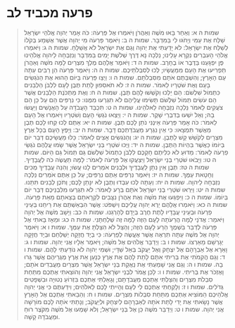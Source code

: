 # פרעה מכביד לב

> שמות ה א: וְאַחַר בָּאוּ מֹשֶׁה וְאַהֲרֹן וַיֹּאמְרוּ אֶל פַּרְעֹה:  כֹּה אָמַר יְהוָה אֱלֹהֵי יִשְׂרָאֵל שַׁלַּח אֶת עַמִּי וְיָחֹגּוּ לִי בַּמִּדְבָּר.
> שמות ה ב: וַיֹּאמֶר פַּרְעֹה מִי יְהוָה אֲשֶׁר אֶשְׁמַע בְּקֹלוֹ לְשַׁלַּח אֶת יִשְׂרָאֵל:  לֹא יָדַעְתִּי אֶת יְהוָה וְגַם אֶת יִשְׂרָאֵל לֹא אֲשַׁלֵּחַ.
> שמות ה ג: וַיֹּאמְרוּ אֱלֹהֵי הָעִבְרִים נִקְרָא עָלֵינוּ; נֵלְכָה נָּא דֶּרֶךְ שְׁלֹשֶׁת יָמִים בַּמִּדְבָּר וְנִזְבְּחָה לַיהוָה אֱלֹהֵינוּ פֶּן יִפְגָּעֵנוּ בַּדֶּבֶר אוֹ בֶחָרֶב.
> שמות ה ד: וַיֹּאמֶר אֲלֵהֶם מֶלֶךְ מִצְרַיִם לָמָּה מֹשֶׁה וְאַהֲרֹן תַּפְרִיעוּ אֶת הָעָם מִמַּעֲשָׂיו; לְכוּ לְסִבְלֹתֵיכֶם.
> שמות ה ה: וַיֹּאמֶר פַּרְעֹה הֵן רַבִּים עַתָּה עַם הָאָרֶץ; וְהִשְׁבַּתֶּם אֹתָם מִסִּבְלֹתָם.
> שמות ה ו: וַיְצַו פַּרְעֹה בַּיּוֹם הַהוּא אֶת הַנֹּגְשִׂים בָּעָם וְאֶת שֹׁטְרָיו לֵאמֹר.
> שמות ה ז: לֹא תֹאסִפוּן לָתֵת תֶּבֶן לָעָם לִלְבֹּן הַלְּבֵנִים כִּתְמוֹל שִׁלְשֹׁם:  הֵם יֵלְכוּ וְקֹשְׁשׁוּ לָהֶם תֶּבֶן.
> שמות ה ח: וְאֶת מַתְכֹּנֶת הַלְּבֵנִים אֲשֶׁר הֵם עֹשִׂים תְּמוֹל שִׁלְשֹׁם תָּשִׂימוּ עֲלֵיהֶם לֹא תִגְרְעוּ מִמֶּנּוּ:  כִּי נִרְפִּים הֵם עַל כֵּן הֵם צֹעֲקִים לֵאמֹר נֵלְכָה נִזְבְּחָה לֵאלֹהֵינוּ.
> שמות ה ט: תִּכְבַּד הָעֲבֹדָה עַל הָאֲנָשִׁים וְיַעֲשׂוּ בָהּ; וְאַל יִשְׁעוּ בְּדִבְרֵי שָׁקֶר.
> שמות ה י: וַיֵּצְאוּ נֹגְשֵׂי הָעָם וְשֹׁטְרָיו וַיֹּאמְרוּ אֶל הָעָם לֵאמֹר:  כֹּה אָמַר פַּרְעֹה אֵינֶנִּי נֹתֵן לָכֶם תֶּבֶן.
> שמות ה יא: אַתֶּם לְכוּ קְחוּ לָכֶם תֶּבֶן מֵאֲשֶׁר תִּמְצָאוּ:  כִּי אֵין נִגְרָע מֵעֲבֹדַתְכֶם דָּבָר.
> שמות ה יב: וַיָּפֶץ הָעָם בְּכָל אֶרֶץ מִצְרָיִם לְקֹשֵׁשׁ קַשׁ לַתֶּבֶן.
> שמות ה יג: וְהַנֹּגְשִׂים אָצִים לֵאמֹר:  כַּלּוּ מַעֲשֵׂיכֶם דְּבַר יוֹם בְּיוֹמוֹ כַּאֲשֶׁר בִּהְיוֹת הַתֶּבֶן.
> שמות ה יד: וַיֻּכּוּ שֹׁטְרֵי בְּנֵי יִשְׂרָאֵל אֲשֶׁר שָׂמוּ עֲלֵהֶם נֹגְשֵׂי פַרְעֹה לֵאמֹר:  מַדּוּעַ לֹא כִלִּיתֶם חָקְכֶם לִלְבֹּן כִּתְמוֹל שִׁלְשֹׁם גַּם תְּמוֹל גַּם הַיּוֹם.
> שמות ה טו: וַיָּבֹאוּ שֹׁטְרֵי בְּנֵי יִשְׂרָאֵל וַיִּצְעֲקוּ אֶל פַּרְעֹה לֵאמֹר:  לָמָּה תַעֲשֶׂה כֹה לַעֲבָדֶיךָ.
> שמות ה טז: תֶּבֶן אֵין נִתָּן לַעֲבָדֶיךָ וּלְבֵנִים אֹמְרִים לָנוּ עֲשׂוּ; וְהִנֵּה עֲבָדֶיךָ מֻכִּים וְחָטָאת עַמֶּךָ.
> שמות ה יז: וַיֹּאמֶר נִרְפִּים אַתֶּם נִרְפִּים; עַל כֵּן אַתֶּם אֹמְרִים נֵלְכָה נִזְבְּחָה לַיהוָה.
> שמות ה יח: וְעַתָּה לְכוּ עִבְדוּ וְתֶבֶן לֹא יִנָּתֵן לָכֶם; וְתֹכֶן לְבֵנִים תִּתֵּנוּ.
> שמות ה יט: וַיִּרְאוּ שֹׁטְרֵי בְנֵי יִשְׂרָאֵל אֹתָם בְּרָע לֵאמֹר:  לֹא תִגְרְעוּ מִלִּבְנֵיכֶם דְּבַר יוֹם בְּיוֹמוֹ.
> שמות ה כ: וַיִּפְגְּעוּ אֶת מֹשֶׁה וְאֶת אַהֲרֹן נִצָּבִים לִקְרָאתָם בְּצֵאתָם מֵאֵת פַּרְעֹה.
> שמות ה כא: וַיֹּאמְרוּ אֲלֵהֶם יֵרֶא יְהוָה עֲלֵיכֶם וְיִשְׁפֹּט:  אֲשֶׁר הִבְאַשְׁתֶּם אֶת רֵיחֵנוּ בְּעֵינֵי פַרְעֹה וּבְעֵינֵי עֲבָדָיו לָתֶת חֶרֶב בְּיָדָם לְהָרְגֵנוּ.
> שמות ה כב: וַיָּשָׁב מֹשֶׁה אֶל יְהוָה וַיֹּאמַר:  אֲדֹנָי לָמָה הֲרֵעֹתָה לָעָם הַזֶּה לָמָּה זֶּה שְׁלַחְתָּנִי.
> שמות ה כג: וּמֵאָז בָּאתִי אֶל פַּרְעֹה לְדַבֵּר בִּשְׁמֶךָ הֵרַע לָעָם הַזֶּה; וְהַצֵּל לֹא הִצַּלְתָּ אֶת עַמֶּךָ.
> שמות ו א: וַיֹּאמֶר יְהוָה אֶל מֹשֶׁה עַתָּה תִרְאֶה אֲשֶׁר אֶעֱשֶׂה לְפַרְעֹה:  כִּי בְיָד חֲזָקָה יְשַׁלְּחֵם וּבְיָד חֲזָקָה יְגָרְשֵׁם מֵאַרְצוֹ.
> שמות ו ב: וַיְדַבֵּר אֱלֹהִים אֶל מֹשֶׁה; וַיֹּאמֶר אֵלָיו אֲנִי יְהוָה.
> שמות ו ג: וָאֵרָא אֶל אַבְרָהָם אֶל יִצְחָק וְאֶל יַעֲקֹב בְּאֵל שַׁדָּי; וּשְׁמִי יְהוָה לֹא נוֹדַעְתִּי לָהֶם.
> שמות ו ד: וְגַם הֲקִמֹתִי אֶת בְּרִיתִי אִתָּם לָתֵת לָהֶם אֶת אֶרֶץ כְּנָעַן אֵת אֶרֶץ מְגֻרֵיהֶם אֲשֶׁר גָּרוּ בָהּ.
> שמות ו ה: וְגַם אֲנִי שָׁמַעְתִּי אֶת נַאֲקַת בְּנֵי יִשְׂרָאֵל אֲשֶׁר מִצְרַיִם מַעֲבִדִים אֹתָם; וָאֶזְכֹּר אֶת בְּרִיתִי.
> שמות ו ו: לָכֵן אֱמֹר לִבְנֵי יִשְׂרָאֵל אֲנִי יְהוָה וְהוֹצֵאתִי אֶתְכֶם מִתַּחַת סִבְלֹת מִצְרַיִם וְהִצַּלְתִּי אֶתְכֶם מֵעֲבֹדָתָם; וְגָאַלְתִּי אֶתְכֶם בִּזְרוֹעַ נְטוּיָה וּבִשְׁפָטִים גְּדֹלִים.
> שמות ו ז: וְלָקַחְתִּי אֶתְכֶם לִי לְעָם וְהָיִיתִי לָכֶם לֵאלֹהִים; וִידַעְתֶּם כִּי אֲנִי יְהוָה אֱלֹהֵיכֶם הַמּוֹצִיא אֶתְכֶם מִתַּחַת סִבְלוֹת מִצְרָיִם.
> שמות ו ח: וְהֵבֵאתִי אֶתְכֶם אֶל הָאָרֶץ אֲשֶׁר נָשָׂאתִי אֶת יָדִי לָתֵת אֹתָהּ לְאַבְרָהָם לְיִצְחָק וּלְיַעֲקֹב; וְנָתַתִּי אֹתָהּ לָכֶם מוֹרָשָׁה אֲנִי יְהוָה.
> שמות ו ט: וַיְדַבֵּר מֹשֶׁה כֵּן אֶל בְּנֵי יִשְׂרָאֵל; וְלֹא שָׁמְעוּ אֶל מֹשֶׁה מִקֹּצֶר רוּחַ וּמֵעֲבֹדָה קָשָׁה. 
 

